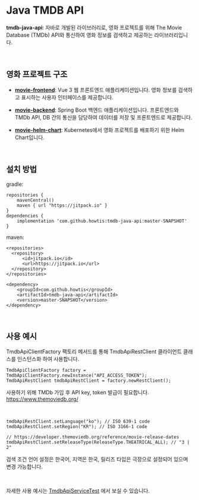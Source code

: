 # Java TMDB API

**tmdb-java-api**: 자바로 개발된 라이브러리로, 영화 프로젝트를 위해 The Movie Database (TMDb) API와 통신하여 영화 정보를 검색하고 제공하는 라이브러리입니다.

<br>

## 영화 프로젝트 구조

- **<a href="https://github.com/howtis/movie-frontend" target="_blank">movie-frontend</a>**:
Vue 3 웹 프론트엔드 애플리케이션입니다. 영화 정보를 검색하고 표시하는 사용자 인터페이스를 제공합니다.

- **<a href="https://github.com/howtis/movie-backend" target="_blank">movie-backend</a>**:
Spring Boot 백엔드 애플리케이션입니다. 프론트엔드와 TMDb API, DB 간의 통신을 담당하여 데이터를 저장 및 프론트엔드로 제공합니다.

- **<a href="https://github.com/howtis/movie-helm-chart" target="_blank">movie-helm-chart</a>**:
Kubernetes에서 영화 프로젝트를 배포하기 위한 Helm Chart입니다.

<br>

## 설치 방법
gradle: 
```
repositories {
    mavenCentral()
    maven { url "https://jitpack.io" }
}
dependencies {
    implementation 'com.github.howtis:tmdb-java-api:master-SNAPSHOT'
}
```

maven: 
```
<repositories>
  <repository>
      <id>jitpack.io</id>
      <url>https://jitpack.io</url>
  </repository>
</repositories>

<dependency>
    <groupId>com.github.howtis</groupId>
    <artifactId>tmdb-java-api</artifactId>
    <version>master-SNAPSHOT</version>
</dependency>
```

<br>

## 사용 예시
TmdbApiClientFactory 팩토리 메서드를 통해 TmdbApiRestClient 클라이언트 클래스를 인스턴스화 하여 사용합니다.
```
TmdbApiClientFactory factory = TmdbApiClientFactory.newInstance("API_ACCESS_TOKEN");
TmdbApiRestClient tmdbApiRestClient = factory.newRestClient();
```
사용하기 위해 TMDb 가입 후 API key, token 발급이 필요합니다. https://www.themoviedb.org/

<br>

```
tmdbApiRestClient.setLanguage("ko"); // ISO 639-1 code
tmdbApiRestClient.setRegion("KR"); // ISO 3166-1 code

// https://developer.themoviedb.org/reference/movie-release-dates
tmdbApiRestClient.setReleaseType(ReleaseType.THEATRICAL_ALL); // "3 | 2"
```
검색 조건 언어 설정은 한국어, 지역은 한국, 릴리즈 타입은 극장으로 설정되어 있으며 변경 가능합니다.

<br>

자세한 사용 예시는 [TmdbApiServiceTest](https://github.com/howtis/tmdb-java-api/blob/master/src/test/java/com/howtis/api/client/TmdbApiServiceTest.java)
에서 보실 수 있습니다.
